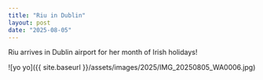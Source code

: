 ```yaml
---
title: "Riu in Dublin"
layout: post
date: "2025-08-05"
---
```


Riu arrives in Dublin airport for her month of Irish holidays!

![yo yo]({{ site.baseurl }}/assets/images/2025/IMG_20250805_WA0006.jpg)
